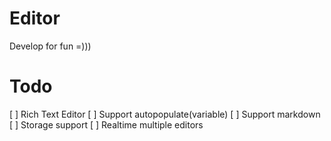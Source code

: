 # Editor
Develop for fun =)))
# Todo
[  ] Rich Text Editor
[  ] Support autopopulate(variable)
[  ] Support markdown
[  ] Storage support
[  ] Realtime multiple editors
